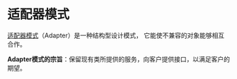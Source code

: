 # 适配器模式

[适配器模式](https://juejin.cn/post/6994331408248340488)（Adapter）是一种结构型设计模式， 它能使不兼容的对象能够相互合作。

**Adapter模式的宗旨**：保留现有类所提供的服务，向客户提供接口，以满足客户的期望。